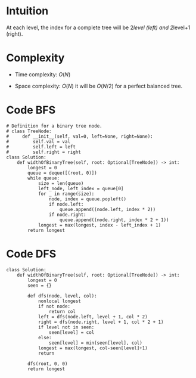 # Intuition
At each level, the index for a complete tree will be 2*level (left) and 2*level+1 (right).


# Complexity
- Time complexity:
    $O(N)$

- Space complexity:
    $O(N)$ it will be $O(N/2)$ for a perfect balanced tree.

# Code BFS
```python3 []
# Definition for a binary tree node.
# class TreeNode:
#     def __init__(self, val=0, left=None, right=None):
#         self.val = val
#         self.left = left
#         self.right = right
class Solution:
    def widthOfBinaryTree(self, root: Optional[TreeNode]) -> int:
        longest = 0
        queue = deque([(root, 0)])
        while queue:
            size = len(queue)
            left_node, left_index = queue[0]
            for _ in range(size):
                node, index = queue.popleft()
                if node.left:
                    queue.append((node.left, index * 2))
                if node.right:
                    queue.append((node.right, index * 2 + 1))
            longest = max(longest, index - left_index + 1)
        return longest
```

# Code DFS
```python3 []
class Solution:
    def widthOfBinaryTree(self, root: Optional[TreeNode]) -> int:
        longest = 0
        seen = {}

        def dfs(node, level, col):
            nonlocal longest
            if not node:
                return col
            left = dfs(node.left, level + 1, col * 2)
            right = dfs(node.right, level + 1, col * 2 + 1)
            if level not in seen:
                seen[level] = col
            else:
                seen[level] = min(seen[level], col)
            longest = max(longest, col-seen[level]+1)
            return
        
        dfs(root, 0, 0)
        return longest
```